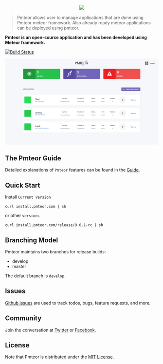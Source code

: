 <p align="center">
  <img src="https://raw.githubusercontent.com/pmteor/pmteor/develop/public/images/logo.png">
</p>

> Pmteor allows user to manage applications that are done using Pmteor meteor framework. Also already ready meteor applications can be deployed using pmteor. 

**Pmteor is an open-source application and has been developed using Meteor framework.**

[![Build Status](https://travis-ci.org/pmteor/pmteor.png)](https://travis-ci.org/pmteor/pmteor)

![Pmteor Screencapture](https://raw.githubusercontent.com/pmteor/pmteor/develop/public/images/screencapture.png)

## The Pmteor Guide
Detailed explanations of `Pmteor` features can be found in the [Guide][guide].

## Quick Start

Install `Current Version`

```shell
curl install.pmteor.com | sh
```

or other `versions`
```shell
curl install.pmteor.com/release/0.0.1-rc | sh
```

## Branching Model

Pmteor maintains two branches for release builds:

* develop
* master

The default branch is `develop`.

## Issues

[Github Issues](https://github.com/pmteor/pmteor/issues) are used to track todos, bugs, feature requests, and more.

## Community

Join the conversation at [Twitter](https://twitter.com/pmteor) or [Facebook](https://www.facebook.com/pmteor).


## License

Note that Pmteor is distributed under the [MIT License](http://opensource.org/licenses/MIT).


[guide]: https://github.com/pmteor/pmteor/blob/develop/GUIDE.md
